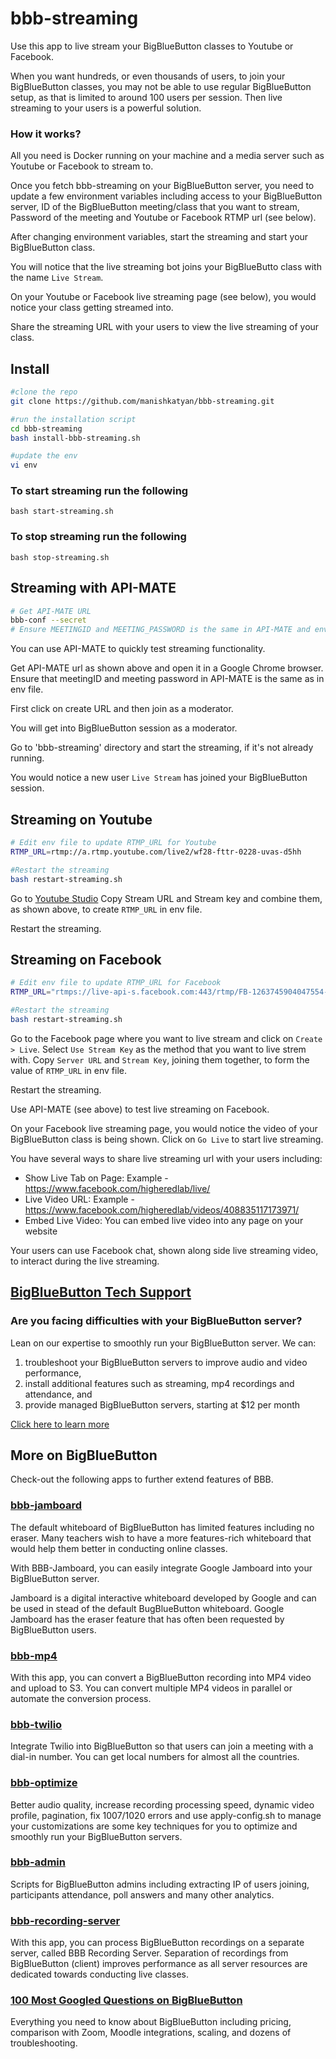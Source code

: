 # bbb-streaming

Use this app to live stream your BigBlueButton classes to Youtube or Facebook.

When you want hundreds, or even thousands of users, to join your BigBlueButton classes, you may not be able to use regular BigBlueButton setup, as that is limited to around 100 users per session. Then live streaming to your users is a powerful solution.   

### How it works?

All you need is Docker running on your machine and a media server such as Youtube or Facebook to stream to.

Once you fetch bbb-streaming on your BigBlueButton server, you need to update a few environment variables including access to your BigBlueButton server, ID of the BigBlueButton meeting/class that you want to stream, Password of the meeting and Youtube or Facebook RTMP url (see below).

After changing environment variables, start the streaming and start your BigBlueButton class. 

You will notice that the live streaming bot joins your BigBlueButto class with the name `Live Stream`. 

On your Youtube or Facebook live streaming page (see below), you would notice your class getting streamed into. 

Share the streaming URL with your users to view the live streaming of your class. 

## Install

```sh
#clone the repo
git clone https://github.com/manishkatyan/bbb-streaming.git

#run the installation script
cd bbb-streaming
bash install-bbb-streaming.sh

#update the env
vi env

```

### To start streaming run the following 
`bash start-streaming.sh`

### To stop streaming run the following 
`bash stop-streaming.sh`


## Streaming with API-MATE
```sh
# Get API-MATE URL
bbb-conf --secret
# Ensure MEETINGID and MEETING_PASSWORD is the same in API-MATE and env file
```

You can use API-MATE to quickly test streaming functionality.

Get API-MATE url as shown above and open it in a Google Chrome browser. Ensure that meetingID and meeting password in API-MATE is the same as in env file. 

First click on create URL and then join as a moderator. 

You will get into BigBlueButton session as a moderator. 

Go to 'bbb-streaming' directory and start the streaming, if it's not already running.

You would notice a new user `Live Stream` has joined your BigBlueButton session. 



## Streaming on Youtube
```sh
# Edit env file to update RTMP_URL for Youtube
RTMP_URL=rtmp://a.rtmp.youtube.com/live2/wf28-fttr-0228-uvas-d5hh

#Restart the streaming
bash restart-streaming.sh
```
Go to [Youtube Studio](https://www.youtube.com/live_dashboard_splash?nv=1)
Copy Stream URL and Stream key and combine them, as shown above, to create `RTMP_URL` in env file.

Restart the streaming. 

## Streaming on Facebook
```sh
# Edit env file to update RTMP_URL for Facebook
RTMP_URL="rtmps://live-api-s.facebook.com:443/rtmp/FB-1263745904047554-0-abcabcabc123"

#Restart the streaming
bash restart-streaming.sh
```
Go to the Facebook page where you want to live stream and click on `Create > Live`. Select `Use Stream Key` as the method that you want to live strem with. Copy `Server URL` and `Stream Key`, joining them together, to form the value of `RTMP_URL` in env file.

Restart the streaming.

Use API-MATE (see above) to test live streaming on Facebook.

On your Facebook live streaming page, you would notice the video of your BigBlueButton class is being shown. Click on `Go Live` to start live streaming. 

You have several ways to share live streaming url with your users including:
- Show Live Tab on Page: Example - https://www.facebook.com/higheredlab/live/ 
- Live Video URL: Example - https://www.facebook.com/higheredlab/videos/408835117173971/
- Embed Live Video: You can embed live video into any page on your website

Your users can use Facebook chat, shown along side live streaming video, to interact during the live streaming. 

## [BigBlueButton Tech Support](https://higheredlab.com/bigbluebutton-support/)
### Are you facing difficulties with your BigBlueButton server?
Lean on our expertise to smoothly run your BigBlueButton server. We can: 
1. troubleshoot your BigBlueButton servers to improve audio and video performance,
1. install additional features such as streaming, mp4 recordings and attendance, and
1. provide managed BigBlueButton servers, starting at $12 per month

[Click here to learn more](https://higheredlab.com/bigbluebutton-support/)

## More on BigBlueButton

Check-out the following apps to further extend features of BBB.
  
### [bbb-jamboard](https://github.com/manishkatyan/bbb-jamboard)

The default whiteboard of BigBlueButton has limited features including no eraser. Many teachers wish to have a more features-rich whiteboard that would help them better in conducting online classes.

With BBB-Jamboard, you can easily integrate Google Jamboard into your BigBlueButton server.

Jamboard is a digital interactive whiteboard developed by Google and can be used in stead of the default BugBlueButton whiteboard. Google Jamboard has the eraser feature that has often been requested by BigBlueButton users.

### [bbb-mp4](https://github.com/manishkatyan/bbb-mp4)
With this app, you can convert a BigBlueButton recording into MP4 video and upload to S3. You can convert multiple MP4 videos in parallel or automate the conversion process.

### [bbb-twilio](https://github.com/manishkatyan/bbb-twilio)

Integrate Twilio into BigBlueButton so that users can join a meeting with a dial-in number. You can get local numbers for almost all the countries.

### [bbb-optimize](https://github.com/manishkatyan/bbb-customize)

Better audio quality, increase recording processing speed, dynamic video profile, pagination, fix 1007/1020 errors and use apply-config.sh to manage your customizations are some key techniques for you to optimize and smoothly run your BigBlueButton servers.
  
### [bbb-admin](https://github.com/manishkatyan/bbb-admin)

Scripts for BigBlueButton admins including extracting IP of users joining, participants attendance, poll answers and many other analytics. 
  
  
### [bbb-recording-server](https://github.com/manishkatyan/bbb-recording-server)

With this app, you can process BigBlueButton recordings on a separate server, called BBB Recording Server. Separation of recordings from BigBlueButton (client) improves performance as all server resources are dedicated towards conducting live classes.
  

### [100 Most Googled Questions on BigBlueButton](https://higheredlab.com/bigbluebutton-guide/)

Everything you need to know about BigBlueButton including pricing, comparison with Zoom, Moodle integrations, scaling, and dozens of troubleshooting.

